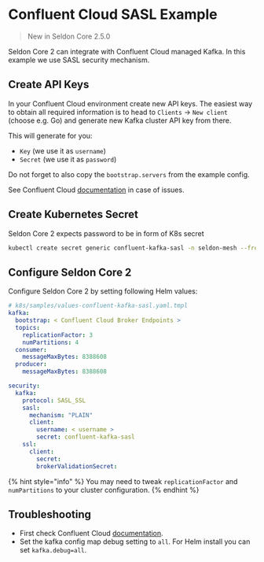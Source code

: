 # Confluent Cloud SASL Example

> New in Seldon Core 2.5.0

Seldon Core 2 can integrate with Confluent Cloud managed Kafka.
In this example we use SASL security mechanism.


## Create API Keys

In your Confluent Cloud environment create new API keys.
The easiest way to obtain all required information is to head to `Clients` -> `New client`
(choose e.g. Go) and generate new Kafka cluster API key from there.

This will generate for you:
- `Key` (we use it as `username`)
- `Secret` (we use it as `password`)

Do not forget to also copy the `bootstrap.servers` from the example config.

See Confluent Cloud [documentation](https://docs.confluent.io/cloud/current/client-apps/config-client.html) in case of issues.

## Create Kubernetes Secret

Seldon Core 2 expects password to be in form of K8s secret
```bash
kubectl create secret generic confluent-kafka-sasl -n seldon-mesh --from-literal password="<Confluent Cloud API Secret>"
```

## Configure Seldon Core 2

Configure Seldon Core 2 by setting following Helm values:

```yaml
# k8s/samples/values-confluent-kafka-sasl.yaml.tmpl
kafka:
  bootstrap: < Confluent Cloud Broker Endpoints >
  topics:
    replicationFactor: 3
    numPartitions: 4
  consumer:
    messageMaxBytes: 8388608
  producer:
    messageMaxBytes: 8388608

security:
  kafka:
    protocol: SASL_SSL
    sasl:
      mechanism: "PLAIN"
      client:
        username: < username >
        secret: confluent-kafka-sasl
    ssl:
      client:
        secret:
        brokerValidationSecret:
```

{% hint style="info" %}
You may need to tweak `replicationFactor` and `numPartitions` to your cluster configuration.
{% endhint %}

## Troubleshooting

- First check Confluent Cloud [documentation](https://docs.confluent.io/cloud/current/overview.html).
- Set the kafka config map debug setting to `all`. For Helm install you can set `kafka.debug=all`.
